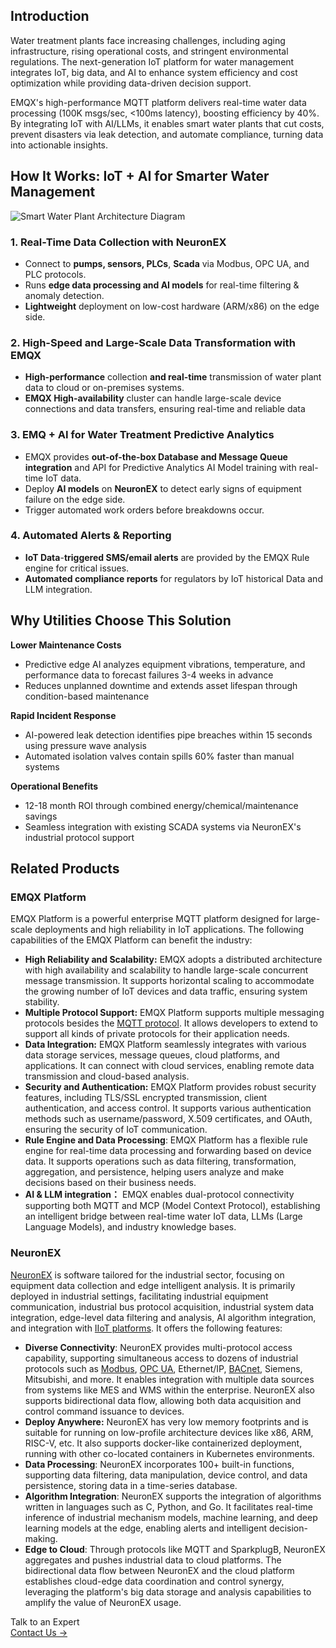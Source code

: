 ## Introduction

Water treatment plants face increasing challenges, including aging infrastructure, rising operational costs, and stringent environmental regulations. The next-generation IoT platform for water management integrates IoT, big data, and AI to enhance system efficiency and cost optimization while providing data-driven decision support. 

EMQX's high-performance MQTT platform delivers real-time water data processing (100K msgs/sec, <100ms latency), boosting efficiency by 40%. By integrating IoT with AI/LLMs, it enables smart water plants that cut costs, prevent disasters via leak detection, and automate compliance, turning data into actionable insights.

## **How It Works: IoT + AI for Smarter Water Management**

![Smart Water Plant Architecture Diagram](https://assets.emqx.com/images/be44fee43005bb736fd04c5fa59bc39c.png)

### **1. Real-Time Data Collection with NeuronEX**

- Connect to **pumps, sensors, PLCs**, **Scada** via Modbus, OPC UA, and PLC protocols.
- Runs **edge data processing and AI models** for real-time filtering & anomaly detection.
- **Lightweight** deployment on low-cost hardware (ARM/x86) on the edge side.

### **2. High-Speed and Large-Scale Data Transformation with EMQX**

- **High-performance** collection **and real-time** transmission of water plant data to cloud or on-premises systems.
- **EMQX High-availability** cluster can handle large-scale device connections and data transfers, ensuring real-time and reliable data

### **3. EMQ + AI for Water Treatment Predictive Analytics** 

- EMQX provides **out-of-the-box Database and Message Queue integration** and API for Predictive Analytics AI Model training with real-time IoT data.
- Deploy **AI models** on **NeuronEX** to detect early signs of equipment failure on the edge side.
- Trigger automated work orders before breakdowns occur.

### **4. Automated Alerts & Reporting**

- **IoT Data**-**triggered SMS/email alerts** are provided by the EMQX Rule engine for critical issues.
- **Automated compliance reports** for regulators by IoT historical Data and LLM integration. 

## **Why Utilities Choose This Solution**

**Lower Maintenance Costs**

- Predictive edge AI analyzes equipment vibrations, temperature, and performance data to forecast failures 3-4 weeks in advance
- Reduces unplanned downtime and extends asset lifespan through condition-based maintenance

**Rapid Incident Response**

- AI-powered leak detection identifies pipe breaches within 15 seconds using pressure wave analysis
- Automated isolation valves contain spills 60% faster than manual systems

**Operational Benefits**

- 12-18 month ROI through combined energy/chemical/maintenance savings
- Seamless integration with existing SCADA systems via NeuronEX's industrial protocol support

## Related Products

### EMQX Platform

EMQX Platform is a powerful enterprise MQTT platform designed for large-scale deployments and high reliability in IoT applications. The following capabilities of the EMQX Platform can benefit the industry:

- **High Reliability and Scalability:** EMQX  adopts a distributed architecture with high availability and scalability to handle large-scale concurrent message transmission. It supports horizontal scaling to accommodate the growing number of IoT devices and data traffic, ensuring system stability.
- **Multiple Protocol Support:** EMQX Platform supports multiple messaging protocols besides the [MQTT protocol](https://www.emqx.com/en/blog/the-easiest-guide-to-getting-started-with-mqtt). It allows developers to extend to support all kinds of private protocols for their application needs.
- **Data Integration:** EMQX Platform seamlessly integrates with various data storage services, message queues, cloud platforms, and applications. It can connect with cloud services, enabling remote data transmission and cloud-based analysis.
- **Security and Authentication:** EMQX Platform provides robust security features, including TLS/SSL encrypted transmission, client authentication, and access control. It supports various authentication methods such as username/password, X.509 certificates, and OAuth, ensuring the security of IoT communication.
- **Rule Engine and Data Processing**: EMQX Platform has a flexible rule engine for real-time data processing and forwarding based on device data. It supports operations such as data filtering, transformation, aggregation, and persistence, helping users analyze and make decisions based on their business needs.
- **AI & LLM integration：** EMQX enables dual-protocol connectivity supporting both MQTT and MCP (Model Context Protocol), establishing an intelligent bridge between real-time water IoT data, LLMs (Large Language Models), and industry knowledge bases.

### NeuronEX

[NeuronEX](https://www.emqx.com/en/products/neuronex) is software tailored for the industrial sector, focusing on equipment data collection and edge intelligent analysis. It is primarily deployed in industrial settings, facilitating industrial equipment communication, industrial bus protocol acquisition, industrial system data integration, edge-level data filtering and analysis, AI algorithm integration, and integration with [IIoT platforms](https://www.emqx.com/en/blog/iiot-platform-key-components-and-5-notable-solutions). It offers the following features:

- **Diverse Connectivity**: NeuronEX provides multi-protocol access capability, supporting simultaneous access to dozens of industrial protocols such as [Modbus](https://www.emqx.com/en/blog/modbus-protocol-the-grandfather-of-iot-communication), [OPC UA](https://www.emqx.com/en/blog/opc-ua-protocol), Ethernet/IP, [BACnet](https://www.emqx.com/en/blog/bacnet-protocol-basic-concepts-structure-obejct-model-explained), Siemens, Mitsubishi, and more. It enables integration with multiple data sources from systems like MES and WMS within the enterprise. NeuronEX also supports bidirectional data flow, allowing both data acquisition and control command issuance to devices.
- **Deploy Anywhere:** NeuronEX has very low memory footprints and is suitable for running on low-profile architecture devices like x86, ARM, RISC-V, etc. It also supports docker-like containerized deployment, running with other co-located containers in Kubernetes environments.
- **Data Processing**: NeuronEX incorporates 100+ built-in functions, supporting data filtering, data manipulation, device control, and data persistence, storing data in a time-series database.
- **Algorithm Integration**: NeuronEX supports the integration of algorithms written in languages such as C, Python, and Go. It facilitates real-time inference of industrial mechanism models, machine learning, and deep learning models at the edge, enabling alerts and intelligent decision-making.
- **Edge to Cloud**: Through protocols like MQTT and SparkplugB, NeuronEX aggregates and pushes industrial data to cloud platforms. The bidirectional data flow between NeuronEX and the cloud platform establishes cloud-edge data coordination and control synergy, leveraging the platform's big data storage and analysis capabilities to amplify the value of NeuronEX usage.




<section class="promotion">
    <div>
        Talk to an Expert
    </div>
    <a href="https://www.emqx.com/en/contact?product=solutions" class="button is-gradient px-5">Contact Us →</a>
</section>
